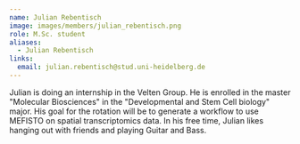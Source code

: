 ```yaml
---
name: Julian Rebentisch
image: images/members/julian_rebentisch.png
role: M.Sc. student
aliases:
  - Julian Rebentisch
links:
  email: julian.rebentisch@stud.uni-heidelberg.de
---
```


Julian is doing an internship in the Velten Group. He is enrolled in the master "Molecular Biosciences" in the "Developmental and Stem Cell biology" major.
His goal for the rotation will be to generate a workflow to use MEFISTO on spatial transcriptomics data. 
In his free time, Julian likes hanging out with friends and playing Guitar and Bass.
